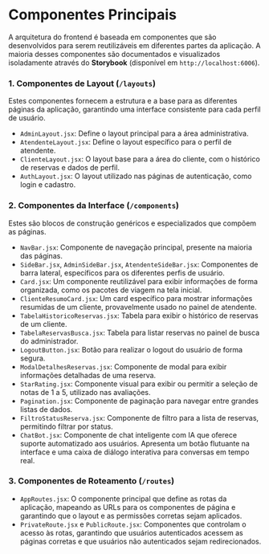 # Componentes Principais

A arquitetura do frontend é baseada em componentes que são desenvolvidos para serem reutilizáveis em diferentes partes da aplicação. A maioria desses componentes são documentados e visualizados isoladamente através do **Storybook** (disponível em `http://localhost:6006`).

### 1. Componentes de Layout (`/layouts`)

Estes componentes fornecem a estrutura e a base para as diferentes páginas da aplicação, garantindo uma interface consistente para cada perfil de usuário.

* `AdminLayout.jsx`: Define o layout principal para a área administrativa.
* `AtendenteLayout.jsx`: Define o layout específico para o perfil de atendente.
* `ClienteLayout.jsx`: O layout base para a área do cliente, com o histórico de reservas e dados de perfil.
* `AuthLayout.jsx`: O layout utilizado nas páginas de autenticação, como login e cadastro.

### 2. Componentes da Interface (`/components`)

Estes são blocos de construção genéricos e especializados que compõem as páginas.

* `NavBar.jsx`: Componente de navegação principal, presente na maioria das páginas.
* `SideBar.jsx`, `AdminSideBar.jsx`, `AtendenteSideBar.jsx`: Componentes de barra lateral, específicos para os diferentes perfis de usuário.
* `Card.jsx`: Um componente reutilizável para exibir informações de forma organizada, como os pacotes de viagem na tela inicial.
* `ClienteResumoCard.jsx`: Um card específico para mostrar informações resumidas de um cliente, provavelmente usado no painel de atendente.
* `TabelaHistoricoReservas.jsx`: Tabela para exibir o histórico de reservas de um cliente.
* `TabelaReservasBusca.jsx`: Tabela para listar reservas no painel de busca do administrador.
* `LogoutButton.jsx`: Botão para realizar o logout do usuário de forma segura.
* `ModalDetalhesReservas.jsx`: Componente de modal para exibir informações detalhadas de uma reserva.
* `StarRating.jsx`: Componente visual para exibir ou permitir a seleção de notas de 1 a 5, utilizado nas avaliações.
* `Pagination.jsx`: Componente de paginação para navegar entre grandes listas de dados.
* `FiltroStatusReserva.jsx`: Componente de filtro para a lista de reservas, permitindo filtrar por status.
* `ChatBot.jsx`: Componente de chat inteligente com IA que oferece suporte automatizado aos usuários. Apresenta um botão flutuante na interface e uma caixa de diálogo interativa para conversas em tempo real.

### 3. Componentes de Roteamento (`/routes`)

* `AppRoutes.jsx`: O componente principal que define as rotas da aplicação, mapeando as URLs para os componentes de página e garantindo que o layout e as permissões corretas sejam aplicados.
* `PrivateRoute.jsx` e `PublicRoute.jsx`: Componentes que controlam o acesso às rotas, garantindo que usuários autenticados acessem as páginas corretas e que usuários não autenticados sejam redirecionados.